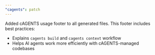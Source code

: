```yaml
---
"cagents": patch
---
```


Added cAGENTS usage footer to all generated files. This footer includes best practices:

- Explains `cagents build` and `cagents context` workflow
- Helps AI agents work more efficiently with cAGENTS-managed codebases
